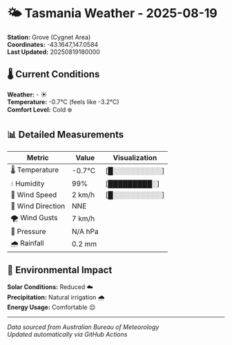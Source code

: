# 🌤️ Tasmania Weather - 2025-08-19

**Station:** Grove (Cygnet Area)  
**Coordinates:** -43.1647,147.0584  
**Last Updated:** 20250819180000

## 🌡️ Current Conditions

**Weather:** - ☀️  
**Temperature:** -0.7°C (feels like -3.2°C)  
**Comfort Level:** Cold ❄️

## 📊 Detailed Measurements

| Metric | Value | Visualization |
|--------|-------|---------------|
| 🌡️ Temperature | -0.7°C | [█░░░░░░░░░░] |
| 💧 Humidity | 99% | [█████████░] |
| 💨 Wind Speed | 2 km/h | [█░░░░░░░░░░] |
| 🧭 Wind Direction | NNE | |
| 🌪️ Wind Gusts | 7 km/h | |
| 🔽 Pressure | N/A hPa | |
| 🌧️ Rainfall | 0.2 mm | |

## 🌱 Environmental Impact

**Solar Conditions:** Reduced ☁️  
**Precipitation:** Natural irrigation 🌧️  
**Energy Usage:** Comfortable 😌

---
*Data sourced from Australian Bureau of Meteorology*  
*Updated automatically via GitHub Actions*
